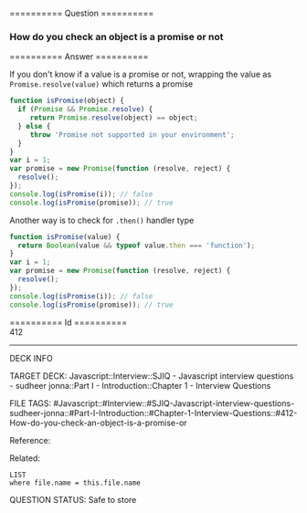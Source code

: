 ========== Question ==========  

### How do you check an object is a promise or not  

========== Answer ==========  

If you don't know if a value is a promise or not, wrapping the value as
`Promise.resolve(value)` which returns a promise

```javascript
function isPromise(object) {
  if (Promise && Promise.resolve) {
     return Promise.resolve(object) == object;
  } else {
     throw 'Promise not supported in your environment';
  }
}
var i = 1;
var promise = new Promise(function (resolve, reject) {
  resolve();
});
console.log(isPromise(i)); // false
console.log(isPromise(promise)); // true
```

Another way is to check for `.then()` handler type

```javascript
function isPromise(value) {
  return Boolean(value && typeof value.then === 'function');
}
var i = 1;
var promise = new Promise(function (resolve, reject) {
  resolve();
});
console.log(isPromise(i)); // false
console.log(isPromise(promise)); // true
```

========== Id ==========  
412

---

DECK INFO

TARGET DECK: Javascript::Interview::SJIQ - Javascript interview questions - sudheer jonna::Part I - Introduction::Chapter 1 - Interview Questions

FILE TAGS: #Javascript::#Interview::#SJIQ-Javascript-interview-questions-sudheer-jonna::#Part-I-Introduction::#Chapter-1-Interview-Questions::#412-How-do-you-check-an-object-is-a-promise-or

Reference:

Related:

```dataview
LIST
where file.name = this.file.name
```

QUESTION STATUS: Safe to store
